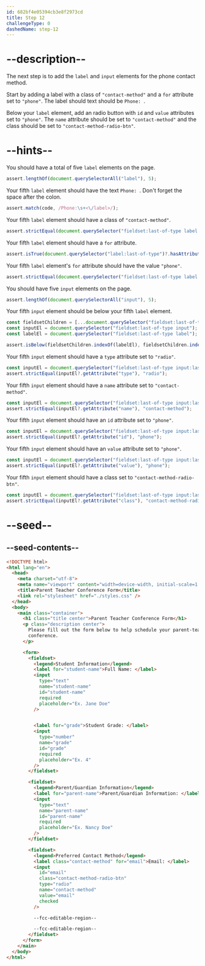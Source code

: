 ```yaml
---
id: 682bf4e05394cb3e8f2973cd
title: Step 12
challengeType: 0
dashedName: step-12
---
```


# --description--

The next step is to add the `label` and `input` elements for the phone contact method.

Start by adding a label with a class of `"contact-method"` and a `for` attribute set to `"phone"`. The label should text should be `Phone: `.

Below your `label` element, add an radio button with `id` and `value` attributes set to `"phone"`. The `name` attribute should be set to `"contact-method"` and the class should be set to `"contact-method-radio-btn"`. 

# --hints--

You should have a total of five `label` elements on the page.

```js
assert.lengthOf(document.querySelectorAll("label"), 5);
```

Your fifth `label` element should have the text `Phone: `. Don't forget the space after the colon.

```js
assert.match(code, /Phone:\s+<\/label>/);
```

Your fifth `label` element should have a class of `"contact-method"`.

```js
assert.strictEqual(document.querySelector("fieldset:last-of-type label:last-of-type")?.getAttribute("class"), "contact-method");
```

Your fifth `label` element should have a `for` attribute.

```js
assert.isTrue(document.querySelector("label:last-of-type")?.hasAttribute("for"));
```

Your fifth `label` element's `for` attribute should have the value `"phone"`.

```js
assert.strictEqual(document.querySelector("fieldset:last-of-type label:last-of-type")?.getAttribute("for"), "phone");
```

You should have five `input` elements on the page.

```js
assert.lengthOf(document.querySelectorAll("input"), 5);
```

Your fifth `input` element should be below your fifth `label` element.

```js
const fieldsetChildren = [...document.querySelector("fieldset:last-of-type")?.children];
const inputEl = document.querySelector("fieldset:last-of-type input");
const labelEl = document.querySelector("fieldset:last-of-type label");

assert.isBelow(fieldsetChildren.indexOf(labelEl), fieldsetChildren.indexOf(inputEl));
```

Your fifth `input` element should have a `type` attribute set to `"radio"`.

```js
const inputEl = document.querySelector("fieldset:last-of-type input:last-of-type");
assert.strictEqual(inputEl?.getAttribute("type"), "radio");
```

Your fifth `input` element should have a `name` attribute set to `"contact-method"`.

```js
const inputEl = document.querySelector("fieldset:last-of-type input:last-of-type");
assert.strictEqual(inputEl?.getAttribute("name"), "contact-method");
```

Your fifth `input` element should have an `id` attribute set to `"phone"`.

```js
const inputEl = document.querySelector("fieldset:last-of-type input:last-of-type");
assert.strictEqual(inputEl?.getAttribute("id"), "phone");
```

Your fifth `input` element should have an `value` attribute set to `"phone"`.

```js
const inputEl = document.querySelector("fieldset:last-of-type input:last-of-type");
assert.strictEqual(inputEl?.getAttribute("value"), "phone");
```

Your fifth `input` element should have a class set to `"contact-method-radio-btn"`.

```js
const inputEl = document.querySelector("fieldset:last-of-type input:last-of-type");
assert.strictEqual(inputEl?.getAttribute("class"), "contact-method-radio-btn");
```

# --seed--

## --seed-contents--

```html
<!DOCTYPE html>
<html lang="en">
  <head>
    <meta charset="utf-8">
    <meta name="viewport" content="width=device-width, initial-scale=1.0">
    <title>Parent Teacher Conference Form</title>
    <link rel="stylesheet" href="./styles.css" />
  </head>
  <body>
    <main class="container">
      <h1 class="title center">Parent Teacher Conference Form</h1>
      <p class="description center">
        Please fill out the form below to help schedule your parent-teacher
        conference.
      </p>

      <form>
        <fieldset>
          <legend>Student Information</legend>
          <label for="student-name">Full Name: </label>
          <input
            type="text"
            name="student-name"
            id="student-name"
            required
            placeholder="Ex. Jane Doe"
          />


          <label for="grade">Student Grade: </label>
          <input
            type="number"
            name="grade"
            id="grade"
            required
            placeholder="Ex. 4"
          />
        </fieldset>

        <fieldset>
          <legend>Parent/Guardian Information</legend>
          <label for="parent-name">Parent/Guardian Information: </label>
          <input
            type="text"
            name="parent-name"
            id="parent-name"
            required
            placeholder="Ex. Nancy Doe"
          />
        </fieldset>

        <fieldset>
          <legend>Preferred Contact Method</legend>
          <label class="contact-method" for="email">Email: </label>
          <input
            id="email"
            class="contact-method-radio-btn"
            type="radio"
            name="contact-method"
            value="email"
            checked
          />

          --fcc-editable-region--

          --fcc-editable-region--
        </fieldset>
      </form>
    </main>
  </body>
</html>
```

